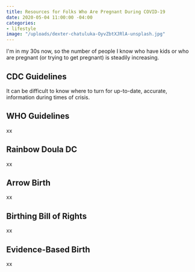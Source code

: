 ```yaml
---
title: Resources for Folks Who Are Pregnant During COVID-19
date: 2020-05-04 11:00:00 -04:00
categories:
- lifestyle
image: "/uploads/dexter-chatuluka-OyvZbtXJRlA-unsplash.jpg"
---
```


I'm in my 30s now, so the number of people I know who have kids or who are pregnant (or trying to get pregnant) is steadily increasing. 

## CDC Guidelines

It can be difficult to know where to turn for up-to-date, accurate, information during times of crisis. 

## WHO Guidelines

xx

## Rainbow Doula DC

xx

## Arrow Birth

xx

## Birthing Bill of Rights

xx

## Evidence-Based Birth

xx